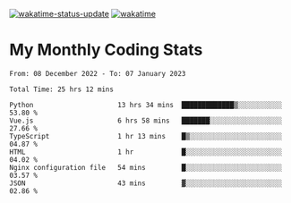 [![wakatime-status-update](https://github.com/noopurphalak/noopurphalak/workflows/wakatime-status-update/badge.svg)](https://github.com/noopurphalak/noopurphalak/actions/workflows/main.yml)
[![wakatime](https://wakatime.com/badge/user/80ace140-ef40-4fdd-b8ed-f3be3d2e1aea.svg)](https://wakatime.com/@80ace140-ef40-4fdd-b8ed-f3be3d2e1aea)

# My Monthly Coding Stats

<!--START_SECTION:waka-->

```text
From: 08 December 2022 - To: 07 January 2023

Total Time: 25 hrs 12 mins

Python                     13 hrs 34 mins  █████████████▒░░░░░░░░░░░   53.80 %
Vue.js                     6 hrs 58 mins   ███████░░░░░░░░░░░░░░░░░░   27.66 %
TypeScript                 1 hr 13 mins    █▒░░░░░░░░░░░░░░░░░░░░░░░   04.87 %
HTML                       1 hr            █░░░░░░░░░░░░░░░░░░░░░░░░   04.02 %
Nginx configuration file   54 mins         █░░░░░░░░░░░░░░░░░░░░░░░░   03.57 %
JSON                       43 mins         ▓░░░░░░░░░░░░░░░░░░░░░░░░   02.86 %
```

<!--END_SECTION:waka-->
